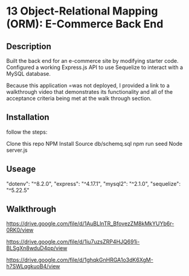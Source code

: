 # 13 Object-Relational Mapping (ORM): E-Commerce Back End

## Description

Built the back end for an e-commerce site by modifying starter code. Configured a working Express.js API to use Sequelize to interact with a MySQL database.

Because this application =was not deployed, I provided a link to a walkthrough video that demonstrates its functionality and all of the acceptance criteria being met at the walk through section.

## Installation

follow the steps:

Clone this repo
NPM Install
Source db/schemq.sql
npm run seed
Node server.js


## Useage

"dotenv": "^8.2.0",
"express": "^4.17.1",
"mysql2": "^2.1.0",
"sequelize": "^5.22.5"

## Walkthrough

https://drive.google.com/file/d/1AuBLlnTR_BfovezZM8kMkYUYb6r-0RK0/view

https://drive.google.com/file/d/1iu7uzsZRP4HJQ691i-BLSgXn8wduD4pp/view

https://drive.google.com/file/d/1ghqkGnHRGA1o3dK6XgM-h7SWLqgkuoB4/view
